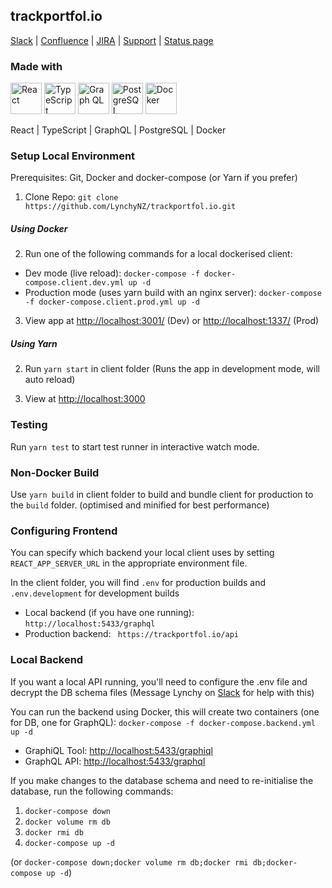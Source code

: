 ## trackportfol.io

[Slack](https://lynchyworkspace.slack.com/)
| [Confluence](https://lynchy.atlassian.net/wiki/spaces/PT/overview/)
| [JIRA](https://lynchy.atlassian.net/browse/PT)
| [Support](https://lynchy.atlassian.net/servicedesk)
| [Status page](https://lynchy.statuspage.io/)

### Made with

<img src="https://cdn.svgporn.com/logos/react.svg" alt="React" width="50" height="50"> <img src="https://cdn.svgporn.com/logos/typescript-icon.svg" alt="TypeScript" width="50" height="50"> <img src="https://cdn.svgporn.com/logos/graphql.svg" alt="Graph QL" width="50" height="50"> <img src="https://cdn.svgporn.com/logos/postgresql.svg" alt="PostgreSQL" width="50" height="50"> <img src="https://cdn.svgporn.com/logos/docker-icon.svg" alt="Docker" width="50" height="50">

React | TypeScript | GraphQL | PostgreSQL | Docker

### Setup Local Environment

Prerequisites: Git, Docker and docker-compose (or Yarn if you prefer)

1) Clone Repo: `git clone https://github.com/LynchyNZ/trackportfol.io.git`

##### Using Docker
2) Run one of the following commands for a local dockerised client:
- Dev mode (live reload): `docker-compose -f docker-compose.client.dev.yml up -d`
- Production mode (uses yarn build with an nginx server): `docker-compose -f docker-compose.client.prod.yml up -d`

3) View app at [http://localhost:3001/](http://localhost:3001/) (Dev) or [http://localhost:1337/](http://localhost:1337/) (Prod)

##### Using Yarn
2) Run `yarn start` in client folder (Runs the app in development mode, will auto reload) 

3) View at [http://localhost:3000](http://localhost:3000)

### Testing

Run `yarn test` to start test runner in interactive watch mode.

### Non-Docker Build
Use `yarn build` in client folder to build and bundle client for production to the `build` folder. (optimised and minified for best performance)

### Configuring Frontend

You can specify which backend your local client uses by setting `REACT_APP_SERVER_URL` in the appropriate environment file.

In the client folder, you will find `.env` for production builds and `.env.development` for development builds
  - Local backend (if you have one running): `http://localhost:5433/graphql`
  - Production backend: ` https://trackportfol.io/api`

### Local Backend

If you want a local API running, you'll need to configure the .env file and decrypt the DB schema files (Message Lynchy on [Slack](https://lynchyworkspace.slack.com/) for help with this)

You can run the backend using Docker, this will create two containers (one for DB, one for GraphQL):
`docker-compose -f docker-compose.backend.yml up -d`

- GraphiQL Tool: [http://localhost:5433/graphiql](http://localhost:5433/graphiql)
- GraphQL API: [http://localhost:5433/graphql](http://localhost:5433/graphql)


If you make changes to the database schema and need to re-initialise the database, run the following commands:
1) `docker-compose down`
2) `docker volume rm db`
3) `docker rmi db`
4) `docker-compose up -d`

  (or `docker-compose down;docker volume rm db;docker rmi db;docker-compose up -d`)
